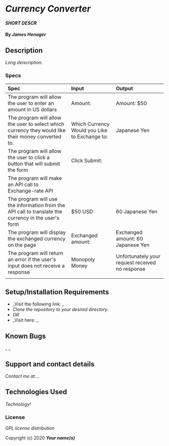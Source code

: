 # _Currency Converter_

#### _SHORT DESCR_

#### By _**James Henager**_

## Description

_Long deiscription._

### Specs
| Spec | Input | Output |
| :-------------     | :------------- | :------------- |
| The program will allow the user to enter an amount in US dollars | Amount: | Amount: $50 |
| The program will allow the user to select which currency they would like their money converted to. | Which Currency Would you Like to Exchange to: | Japanese Yen |
| The program will allow the user to click a button that will submit the form | Click Submit: |  |
| The program will make an API call to Exchange-rate API |  |  |
| The program will use the information from the API call to translate the currency in the user's form | $50 USD | 60 Japanese Yen |
| The program will display the exchanged currency on the page | Exchanged amount: | Exchanged amount: 60 Japanese Yen |
| The program will return an error if the user's input does not receive a response | Monopoly Money | Unfortunately your request received no response |
|  |  |  |

## Setup/Installation Requirements

* _Visit the following link: _
* _Clone the repository to your desired directory._
* _OR_
* _Visit here: _


## Known Bugs

_ _
## Support and contact details

_Contact me at...._

## Technologies Used

_Technology!_

### License

*GPL license distribution*

Copyright (c) 2020 **_Your name(s)_**
